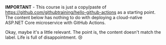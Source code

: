 **IMPORTANT** - This course is just a copy/paste of https://github.com/githubtraining/hello-github-actions as a starting point. The content below has nothing to do with deploying a cloud-native ASP.NET Core microservice with GitHub Actions.

Okay, maybe it's a little relevant. The point is, the content doesn't match the label. Life is full of disappointment. 😢
